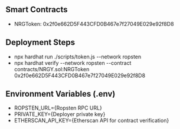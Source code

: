 ## Smart Contracts

- NRGToken: 0x2f0e662D5F443CFD0B467e7f27049E029e92f8D8

## Deployment Steps

- npx hardhat run ./scripts/token.js --network ropsten
- npx hardhat verify --network ropsten --contract contracts/NRGY.sol:NRGToken 0x2f0e662D5F443CFD0B467e7f27049E029e92f8D8

## Environment Variables (.env)

- ROPSTEN_URL={Ropsten RPC URL}
- PRIVATE_KEY={Deployer private key}
- ETHERSCAN_API_KEY={Etherscan API for contract verification}
